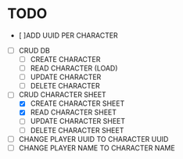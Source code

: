 # TODO
- [ ]ADD UUID PER CHARACTER
- [ ] CRUD DB
    - [ ] CREATE CHARACTER
    - [ ] READ CHARACTER (LOAD)
    - [ ] UPDATE CHARACTER
    - [ ] DELETE CHARACTER
- [ ] CRUD CHARACTER SHEET
    - [x] CREATE CHARACTER SHEET
    - [x] READ CHARACTER SHEET
    - [ ] UPDATE CHARACTER SHEET
    - [ ] DELETE CHARACTER SHEET
- [ ] CHANGE PLAYER UUID TO CHARACTER UUID
- [ ] CHANGE PLAYER NAME TO CHARACTER NAME